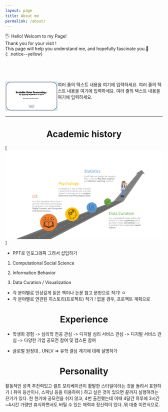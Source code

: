 ```yaml
---
layout: page
title: About me
permalink: /about/
---
```


🖐️ Hello! Welcom to my Page!   
Thank you for your visit !    
This page will help you understand me, and hopefully fascinate you.🤗      
{: .notice--yellow}
   
<br><br><br>

<div style="display: flex;">
  <div style="flex: 1;">
    <img src="https://github.com/ddubny/ddubny.github.io/blob/main/images/post_5/post_5-01.png?raw=true" alt="이미지 대체 텍스트" style="height: auto; width: 100%;">
  </div>
  <div style="flex: 2;">
    여러 줄의 텍스트 내용을 여기에 입력하세요. 여러 줄의 텍스트 내용을 여기에 입력하세요. 여러 줄의 텍스트 내용을 여기에 입력하세요.
  </div>
</div>

---- 

# <center> Academic history <center> 
  
[![Academic history](https://github.com/ddubny/ddubny.github.io/blob/main/images/aboutme/knowlege.JPG?raw=true)]


- PPT로 인포그래픽 그려서 삽입하기 

1. Computational Social Science 

2. Information Behavior 

3. Data Curation / Visualization


* 각 분야별로 인상깊게 읽은 책이나 논문 참고 문헌으로 적기! ㅇ
* 각 분야별로 연관된 히스토리(프로젝트) 적기 ! 없을 경우, 프로젝트 계획으로

# <center> Experience <center> 

- 학생회 경험 -> 심리학 전공 관심 -> 디지털 심리 서비스 관심 -> 디지털 서비스 관심 -> 다양한 기업 공모전 참여 및 캡스톤 참여 

- 글로벌 원정대 , UNLV => 유학 결심 계기에 대해 설명하기 


# <center> Personality <center> 

<justify> 활동적인 성격 추진력있고 셀프 모티베이션이 활발한 스타일이라는 것을 돌려서 표현하기
( 취미 등산이나, 스피닝 등을 이용하여 )
하고 싶은 것이 있으면 끝까지 실행하려는 끈기가 있다. 한 한기에 공모전을 쉬지 않고, 4번 출전했는데 이때 4달간 하루에 3시간~4시간 가량만 휴식하면서도 버틸 수 있는 체력과 정신력이 있다..뭐 대충 이런식으로. </justify>

